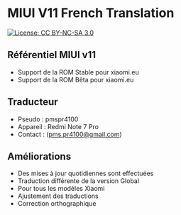 # MIUI V11 French Translation
[![License: CC BY-NC-SA 3.0](https://img.shields.io/badge/license-CC%20BY--NC--SA%203.0-lightgrey.svg)](http://creativecommons.org/licenses/by-nc-sa/3.0/)

## Référentiel MIUI v11
* Support de la ROM Stable pour xiaomi.eu
* Support de la ROM Bêta pour xiaomi.eu

## Traducteur
* Pseudo : pmspr4100
* Appareil : Redmi Note 7 Pro
* Contact : (pms.pr4100@gmail.com)

## Améliorations
* Des mises à jour quotidiennes sont effectuées
* Traduction différente de la version Global
* Pour tous les modèles Xiaomi
* Ajustement des traductions
* Correction orthographique
